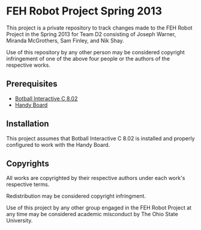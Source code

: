 # FEH Robot Project Spring 2013

This project is a private repository to track changes made to the FEH Robot Project in the Spring 2013 for Team D2 consisting of Joseph Warner, Miranda McGrothers, Sam Finley, and Nik Shay.

Use of this repository by any other person may be considered copyright infringement of one of the above four people or the authors of the respective works.

## Prerequisites

* [Botball Interactive C 8.02](http://www.botball.org/ic)
* [Handy Board](http://handyboard.com/hb/)

## Installation

This project assumes that Botball Interactive C 8.02 is installed and properly configured to work with the Handy Board.

## Copyrights

All works are copyrighted by their respective authors under each work's respective terms.

Redistribution may be considered copyright infringment.

Use of this project by any other group engaged in the FEH Robot Project at any time may be considered academic misconduct by The Ohio State University.
